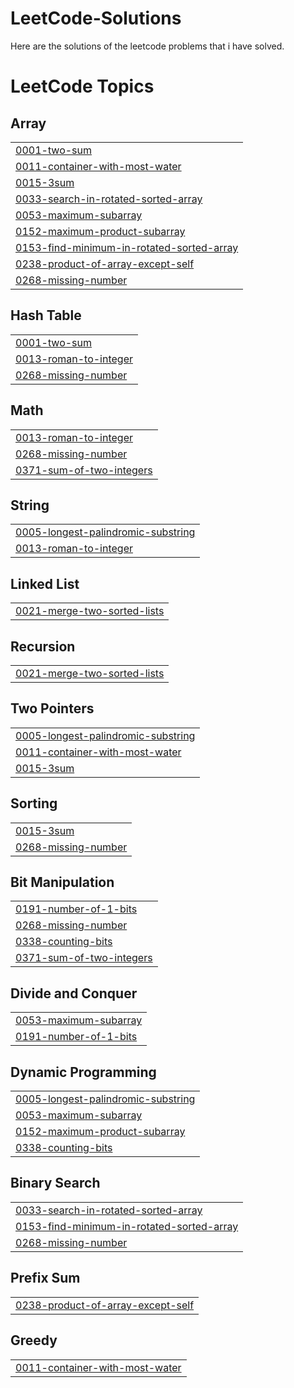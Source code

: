 # LeetCode-Solutions
Here are the solutions of the leetcode problems that i have solved.

<!---LeetCode Topics Start-->
# LeetCode Topics
## Array
|  |
| ------- |
| [0001-two-sum](https://github.com/kartikeya-negi/LeetCode-Solutions/tree/master/0001-two-sum) |
| [0011-container-with-most-water](https://github.com/kartikeya-negi/LeetCode-Solutions/tree/master/0011-container-with-most-water) |
| [0015-3sum](https://github.com/kartikeya-negi/LeetCode-Solutions/tree/master/0015-3sum) |
| [0033-search-in-rotated-sorted-array](https://github.com/kartikeya-negi/LeetCode-Solutions/tree/master/0033-search-in-rotated-sorted-array) |
| [0053-maximum-subarray](https://github.com/kartikeya-negi/LeetCode-Solutions/tree/master/0053-maximum-subarray) |
| [0152-maximum-product-subarray](https://github.com/kartikeya-negi/LeetCode-Solutions/tree/master/0152-maximum-product-subarray) |
| [0153-find-minimum-in-rotated-sorted-array](https://github.com/kartikeya-negi/LeetCode-Solutions/tree/master/0153-find-minimum-in-rotated-sorted-array) |
| [0238-product-of-array-except-self](https://github.com/kartikeya-negi/LeetCode-Solutions/tree/master/0238-product-of-array-except-self) |
| [0268-missing-number](https://github.com/kartikeya-negi/LeetCode-Solutions/tree/master/0268-missing-number) |
## Hash Table
|  |
| ------- |
| [0001-two-sum](https://github.com/kartikeya-negi/LeetCode-Solutions/tree/master/0001-two-sum) |
| [0013-roman-to-integer](https://github.com/kartikeya-negi/LeetCode-Solutions/tree/master/0013-roman-to-integer) |
| [0268-missing-number](https://github.com/kartikeya-negi/LeetCode-Solutions/tree/master/0268-missing-number) |
## Math
|  |
| ------- |
| [0013-roman-to-integer](https://github.com/kartikeya-negi/LeetCode-Solutions/tree/master/0013-roman-to-integer) |
| [0268-missing-number](https://github.com/kartikeya-negi/LeetCode-Solutions/tree/master/0268-missing-number) |
| [0371-sum-of-two-integers](https://github.com/kartikeya-negi/LeetCode-Solutions/tree/master/0371-sum-of-two-integers) |
## String
|  |
| ------- |
| [0005-longest-palindromic-substring](https://github.com/kartikeya-negi/LeetCode-Solutions/tree/master/0005-longest-palindromic-substring) |
| [0013-roman-to-integer](https://github.com/kartikeya-negi/LeetCode-Solutions/tree/master/0013-roman-to-integer) |
## Linked List
|  |
| ------- |
| [0021-merge-two-sorted-lists](https://github.com/kartikeya-negi/LeetCode-Solutions/tree/master/0021-merge-two-sorted-lists) |
## Recursion
|  |
| ------- |
| [0021-merge-two-sorted-lists](https://github.com/kartikeya-negi/LeetCode-Solutions/tree/master/0021-merge-two-sorted-lists) |
## Two Pointers
|  |
| ------- |
| [0005-longest-palindromic-substring](https://github.com/kartikeya-negi/LeetCode-Solutions/tree/master/0005-longest-palindromic-substring) |
| [0011-container-with-most-water](https://github.com/kartikeya-negi/LeetCode-Solutions/tree/master/0011-container-with-most-water) |
| [0015-3sum](https://github.com/kartikeya-negi/LeetCode-Solutions/tree/master/0015-3sum) |
## Sorting
|  |
| ------- |
| [0015-3sum](https://github.com/kartikeya-negi/LeetCode-Solutions/tree/master/0015-3sum) |
| [0268-missing-number](https://github.com/kartikeya-negi/LeetCode-Solutions/tree/master/0268-missing-number) |
## Bit Manipulation
|  |
| ------- |
| [0191-number-of-1-bits](https://github.com/kartikeya-negi/LeetCode-Solutions/tree/master/0191-number-of-1-bits) |
| [0268-missing-number](https://github.com/kartikeya-negi/LeetCode-Solutions/tree/master/0268-missing-number) |
| [0338-counting-bits](https://github.com/kartikeya-negi/LeetCode-Solutions/tree/master/0338-counting-bits) |
| [0371-sum-of-two-integers](https://github.com/kartikeya-negi/LeetCode-Solutions/tree/master/0371-sum-of-two-integers) |
## Divide and Conquer
|  |
| ------- |
| [0053-maximum-subarray](https://github.com/kartikeya-negi/LeetCode-Solutions/tree/master/0053-maximum-subarray) |
| [0191-number-of-1-bits](https://github.com/kartikeya-negi/LeetCode-Solutions/tree/master/0191-number-of-1-bits) |
## Dynamic Programming
|  |
| ------- |
| [0005-longest-palindromic-substring](https://github.com/kartikeya-negi/LeetCode-Solutions/tree/master/0005-longest-palindromic-substring) |
| [0053-maximum-subarray](https://github.com/kartikeya-negi/LeetCode-Solutions/tree/master/0053-maximum-subarray) |
| [0152-maximum-product-subarray](https://github.com/kartikeya-negi/LeetCode-Solutions/tree/master/0152-maximum-product-subarray) |
| [0338-counting-bits](https://github.com/kartikeya-negi/LeetCode-Solutions/tree/master/0338-counting-bits) |
## Binary Search
|  |
| ------- |
| [0033-search-in-rotated-sorted-array](https://github.com/kartikeya-negi/LeetCode-Solutions/tree/master/0033-search-in-rotated-sorted-array) |
| [0153-find-minimum-in-rotated-sorted-array](https://github.com/kartikeya-negi/LeetCode-Solutions/tree/master/0153-find-minimum-in-rotated-sorted-array) |
| [0268-missing-number](https://github.com/kartikeya-negi/LeetCode-Solutions/tree/master/0268-missing-number) |
## Prefix Sum
|  |
| ------- |
| [0238-product-of-array-except-self](https://github.com/kartikeya-negi/LeetCode-Solutions/tree/master/0238-product-of-array-except-self) |
## Greedy
|  |
| ------- |
| [0011-container-with-most-water](https://github.com/kartikeya-negi/LeetCode-Solutions/tree/master/0011-container-with-most-water) |
<!---LeetCode Topics End-->